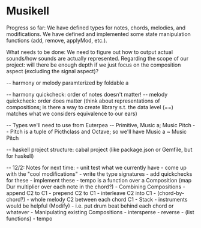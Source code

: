 # Musikell

Progress so far: We have defined types for notes, chords, melodies, and modifications. We have defined and implemented some state
manipulation functions (add, remove, applyMod, etc.).

What needs to be done: We need to figure out how to output actual sounds/how sounds are actually represented. Regarding the scope
of our project: will there be enough depth if we just focus on the composition aspect (excluding the signal aspect)?


-- harmony or melody paramterized by foldable a


-- harmony quickcheck: order of notes doesn't matter!
-- melody quickcheck: order does matter (think about representations of compositions; is there a way to create library s.t. the data level (==) matches what we considers equivalence to our ears)

-- Types we'll need to use from Euterpea
-- Primitive, Music a; Music Pitch
-- Pitch is a tuple of Picthclass and Octave; so we'll have Music a ~ Music Pitch

-- haskell project structure: cabal project (like package.json or Gemfile, but for haskell)


-- 12/2: Notes for next time:
    - unit test what we currently have
    - come up with the "cool modifications"
        - write the type signatures
        - add quickchecks for these
        - implement these
    - tempo is a function over a Composition (map Dur multiplier over each note in the chord?)
    - Combining Compositions
        - append C2 to C1
        - prepend C2 to C1
        - interleave C2 into C1
            - (chord-by-chord?)
            - whole melody C2 between each chord C1
        - Stack
            - instruments would be helpful (Modify)
            - i.e. put drum beat behind each chord or whatever
    - Manipulating existing Compositions
        - intersperse
        - reverse
        - (list functions)
        - tempo

